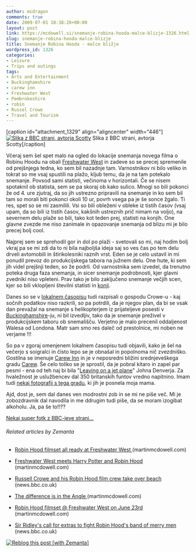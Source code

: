 ```yaml
---
author: mcdragon
comments: true
date: 2009-07-01 18:38:28+00:00
layout: post
link: https://mcdowell.si/snemanje-robina-hooda-malce-blizje-1326.html
slug: snemanje-robina-hooda-malce-blizje
title: Snemanje Robina Hooda - malce bližje
wordpress_id: 1326
categories:
- Leisure
- Trips and outings
tags:
- Arts and Entertainment
- Buckinghamshire
- carew inn
- Freshwater West
- Pembrokeshire
- robin
- Russel Crowe
- Travel and Tourism
---
```


[caption id="attachment_1329" align="aligncenter" width="446"][![Slika z BBC strani, avtorja Scotty](https://img.mcdowell.si/2009/07/robinhood371-1.jpg)](https://img.mcdowell.si/2009/07/robinhood371.jpg) Slika z BBC strani, avtorja Scotty[/caption]

Včeraj sem šel spet malo na ogled do lokacije snemanja novega filma o Robinu Hoodu na obali [Freshwater West](http://en.wikipedia.org/wiki/Freshwater_West) in zadeve so se precej spremenile od prejšnjega tedna, ko sem bil nazadnje tam. Varnostnikov ni bilo veliko in tokrat so me vsaj spustili na plažo, kljub temu, da je na tam potekalo snemanje. Povsod sami statisti, večinoma v horizontali. Če se nisem spotaknil ob statista, sem se pa skoraj ob kako sulico. Mnogi so bili pokonci že od 4. ure zjutraj, da so jih ustrezno pripravili na snemanje in ko sem bil tam so morali biti pokonci okoli 10 ur, povrh vsega pa je še sonce žgalo. Ti res, spet so se mi zasmilili. Vsi so bili obleženi v obleke iz tistih časov (vsaj upam, da so bili iz tistih časov, kakšnih ustreznih prič nimam na voljo), na severnem delu plaže so bili, tako kot teden prej, statisti na konjih. One glavne zvezde me niso zanimale in opazovanje snemanja od blizu mi je bilo precej bolj cool.

Najprej sem se sprehodil gor in dol po plaži - svetovali so mi, naj hodim bolj vkraj pa se mi zdi da to ni bila najboljša ideja saj so ves čas po tem delu drveli avtomobili in štirikolesniki raznih vrst. Eden se je celo ustavil in mi ponudil prevoz do produkcijskega tabora na južnem delu. One hute, ki sem jih videl prejšnji teden, so že podrli. Od varnostnika sem izvedel, da trenutno poteka druga faza snemanja, in sicer snemanje podrobnosti, kjer glavni zvedniki niso vpleteni. Prav tako je bilo zaključeno snemanje večjih scen, kjer so bili vklopljeni številni statisti in [konji](http://www.fallsandhorses.com/).

Danes so se v [lokalnem časopisu](http://www.westerntelegraph.co.uk/) tudi razpisali o gospodu Crowe-u - kaj sočnih podatkov niso razkrili, so pa potrdili, da je njegov plan, da bi se vsak dan prevažal na snemanje s helikopterjem iz prijateljeve posesti v [Buckinghamshire](http://en.wikipedia.org/wiki/Buckinghamshire)-ju, ni bil izvedljiv, tako da je snemanje preživel v produkcijskem taboru ob snemališču. Verjetno je malo precenil oddaljenost Walesa od Londona. Matr sam smo res daleč od prestolnice, mi noben ne verjame !!!

So pa v zgoraj omenjenem lokalnem časopisu tudi objavili, kako je šel na večerjo s soigralci in čisto lepo se je obnašal in popolnoma nič zvezdniško. Gostilna se imenuje [Carew Inn](http://www.carewinn.co.uk/) in je v neposredni bližini srednjeveškega gradu [Carew](http://www.carewcastle.com/). Še celo toliko se je sprostil, da je pobral kitaro in zapel par pesmi - ena od teh naj bi bila "[Leaving on a jet plane](http://www.youtube.com/watch?v=vLBKOcUbHR0)" Johna Denverja. Za hvaležnost je uslužbencev dal 350 britanskih funtov vredno napitnino. Imam tudi [nekaj fotografij s tega gradu](https://mcdowell.si/about/gallery?album=CarewCastle), ki jih je posnela moja mama.

Ajd, dost je, sem dal danes ven modrostni zob in se mi ne piše več. Mi je zobozdravnik dal navodila in me ddrugim tudi piše, da se moram izogibat alkoholu. Ja, pa še to!!??

[Nekaj super fotk z BBC-jeve strani...](http://www.bbc.co.uk/wales/nature/mediaexplorer/?theme_group=places_to_go&theme=south_west&set=robin_hood)


###### Related articles by Zemanta





 	
  * [ Robin Hood filmset all ready at Freshwater West ](https://mcdowell.si/robin-hood-filmset-all-ready-at-freshwater-west-1238.html) (martinmcdowell.com)

 	
  * [ Freshwater West meets Harry Potter and Robin Hood ](https://mcdowell.si/freshwater-west-meets-harry-potter-and-robin-hood-1190.html) (martinmcdowell.com)

 	
  * [ Russell Crowe and his Robin Hood film crew take over beach ](http://news.bbc.co.uk/2/hi/uk_news/wales/south_west/8097083.stm) (news.bbc.co.uk)

 	
  * [ The difference is in the Angle ](https://mcdowell.si/the-difference-is-in-the-angle-1155.html) (martinmcdowell.com)

 	
  * [ Robin Hood filmset @ Freshwater West on June 23rd ](https://mcdowell.si/robin-hood-filmset-freshwater-west-on-june-23rd-1296.html) (martinmcdowell.com)

 	
  * [ Sir Ridley's call for extras to fight Robin Hood's band of merry men ](http://news.bbc.co.uk/1/hi/wales/8041103.stm) (news.bbc.co.uk)




[![Reblog this post [with Zemanta]](http://img.zemanta.com/reblog_e.png?x-id=7297c70d-36fe-4748-a6a4-e7f78f30ba5b)](http://reblog.zemanta.com/zemified/7297c70d-36fe-4748-a6a4-e7f78f30ba5b/)
